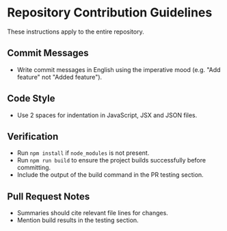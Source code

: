 # Repository Contribution Guidelines



These instructions apply to the entire repository.

## Commit Messages
- Write commit messages in English using the imperative mood (e.g. "Add feature" not "Added feature").

## Code Style
- Use 2 spaces for indentation in JavaScript, JSX and JSON files.

## Verification
- Run `npm install` if `node_modules` is not present.
- Run `npm run build` to ensure the project builds successfully before committing.
- Include the output of the build command in the PR testing section.

## Pull Request Notes
- Summaries should cite relevant file lines for changes.
- Mention build results in the testing section.
